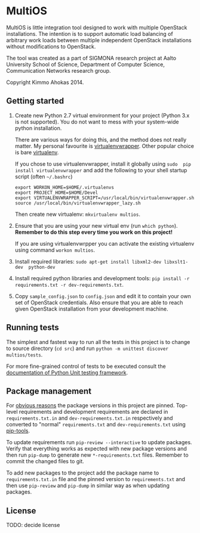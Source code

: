 # MultiOS #

MultiOS is little integration tool designed to work with multiple OpenStack 
installations. The intention is to support automatic load balancing of 
arbitrary work loads between multiple independent OpenStack installations 
without modifications to OpenStack.

The tool was created as a part of SIGMONA research project at Aalto University 
School of Science, Department of Computer Science, Communication Networks
research group.

Copyright Kimmo Ahokas 2014.

## Getting started ##

1.  Create new Python 2.7 virtual environment for your project (Python 3.x is
    not supported). You do not want to mess with your system-wide python 
    installation.

    There are various ways for doing this, and the method does not really 
    matter. My personal favourite is [virtualenvwrapper][]. Other popular 
    choice is bare [virtualenv][].
    
    If you chose to use virtualenvwrapper, install it globally using `sudo 
    pip install virtualenvwrapper` and add the following to your shell 
    startup script (often `~/.bashrc`)
    
        export WORKON_HOME=$HOME/.virtualenvs
        export PROJECT_HOME=$HOME/Devel
        export VIRTUALENVWRAPPER_SCRIPT=/usr/local/bin/virtualenvwrapper.sh
        source /usr/local/bin/virtualenvwrapper_lazy.sh
        
    Then create new virtualenv: `mkvirtualenv multios`.
    
2.  Ensure that you are using your new virtual env (run `which python`). 
    **Remember to do this step every time you work on this project!**
    
    If you are using virtualenvwrpper you can activate the existing 
    virtualenv using command `workon multios`.

3.  Install required libraries: `sudo apt-get install libxml2-dev libxslt1-dev 
    python-dev`

4.  Install required python libraries and development tools:
    `pip install -r requirements.txt -r dev-requirements.txt`.

5.  Copy `sample_config.json` to `config.json` and edit it to contain your own
    set of OpenStack credentials. Also ensure that you are able to reach given
    OpenStack installation from your development machine.
    
## Running tests ##

The simplest and fastest way to run all the tests in this project is to 
change to source directory (`cd src`) and run 
`python -m unittest discover multios/tests`.

For more fine-grained control of tests to be executed consult the 
[documentation of Python Unit testing framework][unittest].

## Package management ##

For [obvious reasons][pinning] the package versions in this project are 
pinned. Top-level requirements and development requirements are 
declared in `requirements.txt.in` and `dev-requirements.txt.in` respectively 
and converted to "normal" `requirements.txt` and `dev-requirements.txt` using
[pip-tools][].

To update requirements run `pip-review --interactive` to update packages. 
Verify that everything works as expected with new package versions and then
run `pip-dump` to generate new `*-requirements.txt` files. Remember to commit
the changed files to git.

To add new packages to the project add the package name to
`requirements.txt.in` file and the pinned version to `requirements.txt`
and then use `pip-review` and `pip-dump` in similar way as when updating 
packages.

## License ##

TODO: decide license
 
 


[virtualenvwrapper]: http://virtualenvwrapper.readthedocs.org/en/latest/ "virtualenvwrapper"
[virtualenv]: https://virtualenv.pypa.io/en/latest/ "virtualenv"
[unittest]: https://docs.python.org/2/library/unittest.html "Python unittest"
[pinning]: http://nvie.com/posts/pin-your-packages/ "Pin Your Packages"
[pip-tools]: https://github.com/nvie/pip-tools "pip-tools"